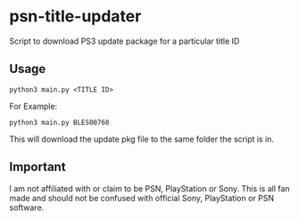 # psn-title-updater
Script to download PS3 update package for a particular title ID

## Usage

```console
python3 main.py <TITLE ID>

```

For Example:

```console
python3 main.py BLES00760

```

This will download the update pkg file to the same folder the script is in.

## Important

I am not affiliated with or claim to be PSN, PlayStation or Sony. This is all fan made and should not be confused with official Sony, PlayStation or PSN software.
